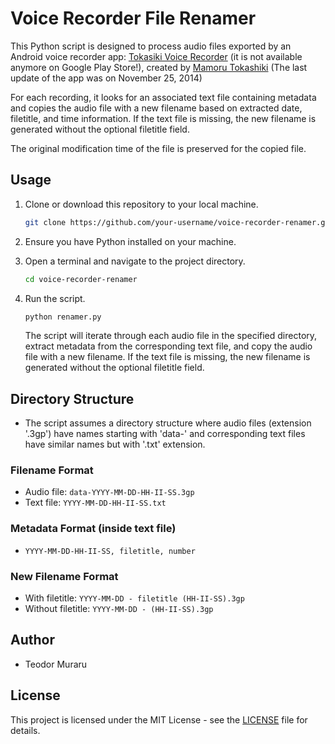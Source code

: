 # Voice Recorder File Renamer

This Python script is designed to process audio files exported by an Android voice recorder app: 
[Tokasiki Voice Recorder](https://www.appbrain.com/app/voice-recorder/com.tokasiki.android.voicerecorder) (it is not available anymore on Google Play Store!), created by [Mamoru Tokashiki](http://tokasiki.com/) (The last update of the app was on November 25, 2014)

For each recording, it looks for an associated text file containing metadata and copies the audio file with a new filename based on extracted date, filetitle, and time information. 
If the text file is missing, the new filename is generated without the optional filetitle field. 

The original modification time of the file is preserved for the copied file.

## Usage

1. Clone or download this repository to your local machine.

   ```bash
   git clone https://github.com/your-username/voice-recorder-renamer.git
   ```

2. Ensure you have Python installed on your machine.

3. Open a terminal and navigate to the project directory.

   ```bash
   cd voice-recorder-renamer
   ```

4. Run the script.

   ```bash
   python renamer.py
   ```

   The script will iterate through each audio file in the specified directory, extract metadata from the corresponding text file, and copy the audio file with a new filename. If the text file is missing, the new filename is generated without the optional filetitle field.

## Directory Structure

- The script assumes a directory structure where audio files (extension '.3gp') have names starting with 'data-' and corresponding text files have similar names but with '.txt' extension.

### Filename Format

- Audio file: `data-YYYY-MM-DD-HH-II-SS.3gp`
- Text file: `YYYY-MM-DD-HH-II-SS.txt`

### Metadata Format (inside text file)

- `YYYY-MM-DD-HH-II-SS, filetitle, number`

### New Filename Format

- With filetitle: `YYYY-MM-DD - filetitle (HH-II-SS).3gp`
- Without filetitle: `YYYY-MM-DD - (HH-II-SS).3gp`

## Author

- Teodor Muraru

## License

This project is licensed under the MIT License - see the [LICENSE](LICENSE) file for details.
